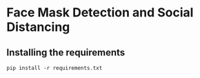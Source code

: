 # Face Mask Detection and Social Distancing


## Installing the requirements

```
pip install -r requirements.txt
```

